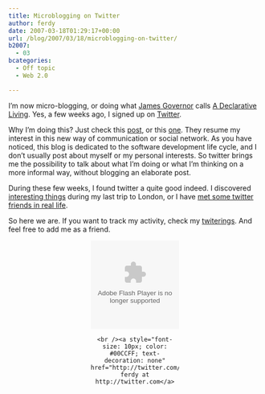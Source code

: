 ```yaml
---
title: Microblogging on Twitter
author: ferdy
date: 2007-03-18T01:29:17+00:00
url: /blog/2007/03/18/microblogging-on-twitter/
b2007:
  - 03
bcategories:
  - Off topic
  - Web 2.0

---
```

I&#8217;m now micro-blogging, or doing what [James Governor][1] calls [A Declarative Living][2]. Yes, a few weeks ago, I signed up on [Twitter][3].

Why I&#8217;m doing this? Just check this [post][4], or this [one][5]. They resume my interest in this new way of communication or social network. As you have noticed, this blog is dedicated to the software development life cycle, and I don&#8217;t usually post about myself or my personal interests. So twitter brings me the possibility to talk about what I&#8217;m doing or what I&#8217;m thinking on a more informal way, without blogging an elaborate post.

During these few weeks, I found twitter a quite good indeed. I discovered [interesting things][6] during my last trip to London, or I have [met some twitter friends in real life][7].

So here we are. If you want to track my activity, check my [twiterings][8]. And feel free to add me as a friend.

<center>
  </p> 
  
  <div style="width:176px;text-align:center">
    <embed src="http://twitter.com/flash/twitter_badge.swf"  flashvars="color1=52479&#038;type=user&#038;id=791288"  quality="high" width="176" height="176" name="twitter_badge" align="middle" allowScriptAccess="always" wmode="transparent" type="application/x-shockwave-flash" pluginspage="http://www.macromedia.com/go/getflashplayer" />
    
    <br /><a style="font-size: 10px; color: #00CCFF; text-decoration: none" href="http://twitter.com/ferdy">follow ferdy at http://twitter.com</a>
  </div>
  
  <p>
    </center>
  </p>

 [1]: http://www.redmonk.com/jgovernor/
 [2]: http://www.squidoo.com/declare/
 [3]: http://twitter.com/
 [4]: http://www.horsepigcow.com/2007/03/15/twits-twittering-for-the-sake-of-tweets-or-thats-not-why-i-twitter/
 [5]: http://www.elsua.net/2007/03/15/10-reasons-why-twitter-will-help-improve-your-already-existing-social-networks/
 [6]: http://twitter.com/kellypuffs/statuses/8330281
 [7]: http://twitter.com/monkchips/statuses/8615261
 [8]: http://twitter.com/ferdy